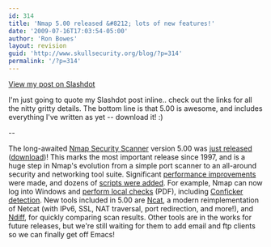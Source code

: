 ```yaml
---
id: 314
title: 'Nmap 5.00 released &#8212; lots of new features!'
date: '2009-07-16T17:03:54-05:00'
author: 'Ron Bowes'
layout: revision
guid: 'http://www.skullsecurity.org/blog/?p=314'
permalink: '/?p=314'
---
```


[View my post on Slashdot](http://tech.slashdot.org/article.pl?sid=09/07/16/1924232)

I'm just going to quote my Slashdot post inline.. check out the links for all the nitty gritty details. The bottom line is that 5.00 is awesome, and includes everything I've written as yet -- download it! :)

\--

The long-awaited [Nmap Security Scanner](http://nmap.org/) version 5.00 was [just released](http://nmap.org/5/) ([download](http://nmap.org/download.html))! This marks the most important release since 1997, and is a huge step in Nmap's evolution from a simple port scanner to an all-around security and networking tool suite. Significant [performance improvements](http://nmap.org/5/#changes-performance) were made, and dozens of [scripts were added](http://nmap.org/5/#changes-nse). For example, Nmap can now log into Windows and [perform local checks](http://www.sans.org/reading_room/whitepapers/testing/rss/scanning_windows_deeper_with_the_nmap_scanning_engine_33138) (PDF), including [Conficker detection](//it.slashdot.org/article.pl?sid=09/04/22/1243213&tid=76). New tools included in 5.00 are [Ncat](http://nmap.org/ncat/), a modern reimplementation of Netcat (with IPv6, SSL, NAT traversal, port redirection, and more!), and [Ndiff](http://nmap.org/ndiff/), for quickly comparing scan results. Other tools are in the works for future releases, but we're still waiting for them to add email and ftp clients so we can finally get off Emacs!